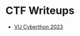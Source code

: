 # CTF Writeups

- [VU Cyberthon 2023](https://github.com/kallenosf/CTF_Writeups/blob/main/VU_Cyberthon_2023)
